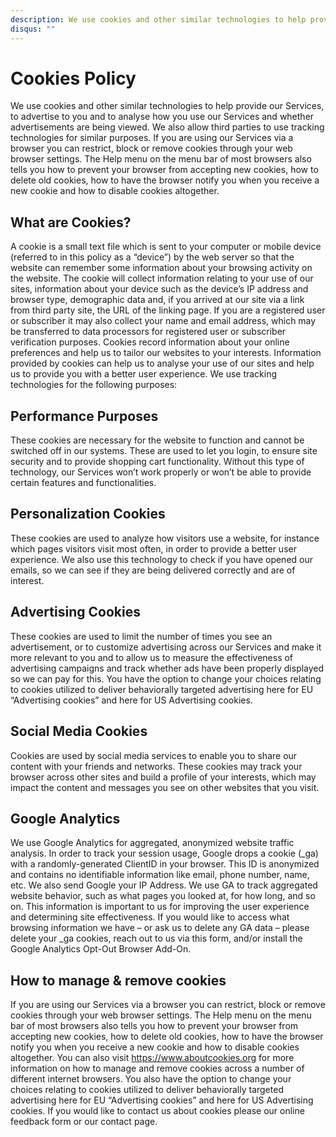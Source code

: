 ```yaml
---
description: We use cookies and other similar technologies to help provide our Services, to advertise to you and to analyse how you use our Services and whether advertisements are being viewed. We also allow third parties to use tracking technologies for similar purposes. If you are using our Services via a browser you can restrict, block or remove cookies through your web browser settings. The Help menu on the menu bar of most browsers also tells you how to prevent your browser from accepting new cookies, how to delete old cookies, how to have the browser notify you when you receive a new cookie and how to disable cookies altogether.
disqus: ""
---
```


# Cookies Policy

We use cookies and other similar technologies to help provide our Services, to advertise to you and to analyse how you use our Services and whether advertisements are being viewed. We also allow third parties to use tracking technologies for similar purposes. If you are using our Services via a browser you can restrict, block or remove cookies through your web browser settings. The Help menu on the menu bar of most browsers also tells you how to prevent your browser from accepting new cookies, how to delete old cookies, how to have the browser notify you when you receive a new cookie and how to disable cookies altogether.

## What are Cookies?

A cookie is a small text file which is sent to your computer or mobile device (referred to in this policy as a “device”) by the web server so that the website can remember some information about your browsing activity on the website.  The cookie will collect information relating to your use of our sites, information about your device such as the device’s IP address and browser type, demographic data and, if you arrived at our site via a link from third party site, the URL of the linking page. If you are a registered user or subscriber it may also collect your name and email address, which may be transferred to data processors for registered user or subscriber verification purposes. Cookies record information about your online preferences and help us to tailor our websites to your interests. Information provided by cookies can help us to analyse your use of our sites and help us to provide you with a better user experience. We use tracking technologies for the following purposes:

## Performance Purposes

These cookies are necessary for the website to function and cannot be switched off in our systems. These are used to let you login, to ensure site security and to provide shopping cart functionality. Without this type of technology, our Services won’t work properly or won’t be able to provide certain features and functionalities.

## Personalization Cookies

These cookies are used to analyze how visitors use a website, for instance which pages visitors visit most often, in order to provide a better user experience. We also use this technology to check if you have opened our emails, so we can see if they are being delivered correctly and are of interest.

## Advertising Cookies

These cookies are used to limit the number of times you see an advertisement, or to customize advertising across our Services and make it more relevant to you and to allow us to measure the effectiveness of advertising campaigns and track whether ads have been properly displayed so we can pay for this. You have the option to change your choices relating to cookies utilized to deliver behaviorally targeted advertising here for EU “Advertising cookies” and here for US Advertising cookies.

## Social Media Cookies

Cookies are used by social media services to enable you to share our content with your friends and networks. These cookies may track your browser across other sites and build a profile of your interests, which may impact the content and messages you see on other websites that you visit.

## Google Analytics

We use Google Analytics for aggregated, anonymized website traffic analysis. In order to track your session usage, Google drops a cookie (_ga) with a randomly-generated ClientID in your browser. This ID is anonymized and contains no identifiable information like email, phone number, name, etc. We also send Google your IP Address. We use GA to track aggregated website behavior, such as what pages you looked at, for how long, and so on. This information is important to us for improving the user experience and determining site effectiveness. If you would like to access what browsing information we have – or ask us to delete any GA data – please delete your _ga cookies, reach out to us via this form, and/or install the Google Analytics Opt-Out Browser Add-On.

## How to manage & remove cookies

If you are using our Services via a browser you can restrict, block or remove cookies through your web browser settings. The Help menu on the menu bar of most browsers also tells you how to prevent your browser from accepting new cookies, how to delete old cookies, how to have the browser notify you when you receive a new cookie and how to disable cookies altogether. You can also visit https://www.aboutcookies.org for more information on how to manage and remove cookies across a number of different internet browsers. You also have the option to change your choices relating to cookies utilized to deliver behaviorally targeted advertising here for EU “Advertising cookies” and here for US Advertising cookies. If you would like to contact us about cookies please our online feedback form or our contact page.